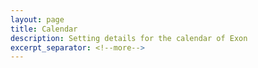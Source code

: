 ```yaml
---
layout: page
title: Calendar
description: Setting details for the calendar of Exon
excerpt_separator: <!--more-->
---
```

